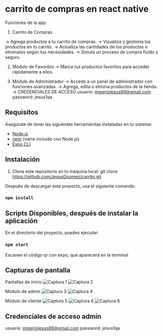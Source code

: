 # carrito de compras en react native
Funciones de la app

1. Carrito de Compras

  -> Agrega productos a tu carrito de compras.
  -> Visualiza y gestiona los productos en tu carrito.
  -> Actualiza las cantidades de los productos o elimínalos según tus necesidades.
  -> Simula un proceso de compra fluido y seguro.

2. Módulo de Favoritos
  -> Marca tus productos favoritos para acceder rápidamente a ellos.

3. Módulo de Administrador
-> Accede a un panel de administrador con funciones avanzadas.
-> Agrega, edita o elimina productos de la tienda.
-> CREDENCIALES DE ACCESO
  usuario:   imperiojesus89@gmail.com
  password:  jesus1qa



## Requisitos

Asegúrate de tener las siguientes herramientas instaladas en tu sistema:

- [Node.js](https://nodejs.org/)
- [npm](https://www.npmjs.com/) (viene incluido con Node.js)
- [Expo CLI](https://docs.expo.dev/get-started/installation/)

## Instalación

1. Clona este repositorio en tu máquina local:
   git clone https://github.com/JesusGoomez/carrito.git

Después de descargar este proyecto, usa el siguiente comando:

### `npm install`

## Scripts Disponibles, después de instalar la aplicación

En el directorio del proyecto, puedes ejecutar:

### `npm start`

Escanee el código qr con expo, que aparecerá en la terminal

## Capturas de pantalla

Pantallas de inicio
![Captura 1](https://raw.githubusercontent.com/JesusGoomez/carrito/main/img/capturas/photo1.jpeg)
![Captura 2](https://raw.githubusercontent.com/JesusGoomez/carrito/main/img/capturas/photo2.jpeg)

Módulo de admin
![Captura 3](https://raw.githubusercontent.com/JesusGoomez/carrito/main/img/capturas/photo3.jpeg)
![Captura 4](https://raw.githubusercontent.com/JesusGoomez/carrito/main/img/capturas/photo4.jpeg)

Módulo de cliente
![Captura 5](https://raw.githubusercontent.com/JesusGoomez/carrito/main/img/capturas/photo5.jpeg)
![Captura 6](https://raw.githubusercontent.com/JesusGoomez/carrito/main/img/capturas/photo6.jpeg)
![Captura 6](https://raw.githubusercontent.com/JesusGoomez/carrito/main/img/capturas/photo7.jpeg)



## Credenciales de acceso admin
  usuario:   imperiojesus89@gmail.com
  password:  jesus1qa
